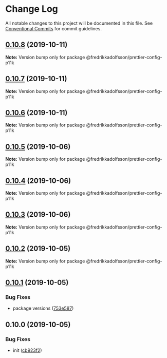 # Change Log

All notable changes to this project will be documented in this file.
See [Conventional Commits](https://conventionalcommits.org) for commit guidelines.

## [0.10.8](https://github.com/fredrikkadolfsson/p11k/compare/@fredrikkadolfsson/prettier-config-p11k@0.10.7...@fredrikkadolfsson/prettier-config-p11k@0.10.8) (2019-10-11)

**Note:** Version bump only for package @fredrikkadolfsson/prettier-config-p11k





## [0.10.7](https://github.com/fredrikkadolfsson/p11k/compare/@fredrikkadolfsson/prettier-config-p11k@0.10.6...@fredrikkadolfsson/prettier-config-p11k@0.10.7) (2019-10-11)

**Note:** Version bump only for package @fredrikkadolfsson/prettier-config-p11k





## [0.10.6](https://github.com/fredrikkadolfsson/p11k/compare/@fredrikkadolfsson/prettier-config-p11k@0.10.5...@fredrikkadolfsson/prettier-config-p11k@0.10.6) (2019-10-11)

**Note:** Version bump only for package @fredrikkadolfsson/prettier-config-p11k





## [0.10.5](https://github.com/fredrikkadolfsson/p11k/compare/@fredrikkadolfsson/prettier-config-p11k@0.10.4...@fredrikkadolfsson/prettier-config-p11k@0.10.5) (2019-10-06)

**Note:** Version bump only for package @fredrikkadolfsson/prettier-config-p11k





## [0.10.4](https://github.com/fredrikkadolfsson/p11k/compare/@fredrikkadolfsson/prettier-config-p11k@0.10.3...@fredrikkadolfsson/prettier-config-p11k@0.10.4) (2019-10-06)

**Note:** Version bump only for package @fredrikkadolfsson/prettier-config-p11k





## [0.10.3](https://github.com/fredrikkadolfsson/p11k/compare/@fredrikkadolfsson/prettier-config-p11k@0.10.2...@fredrikkadolfsson/prettier-config-p11k@0.10.3) (2019-10-06)

**Note:** Version bump only for package @fredrikkadolfsson/prettier-config-p11k





## [0.10.2](https://github.com/fredrikkadolfsson/p11k/compare/@fredrikkadolfsson/prettier-config-p11k@0.10.1...@fredrikkadolfsson/prettier-config-p11k@0.10.2) (2019-10-05)

**Note:** Version bump only for package @fredrikkadolfsson/prettier-config-p11k





## [0.10.1](https://github.com/fredrikkadolfsson/p11k/compare/@fredrikkadolfsson/prettier-config-p11k@0.0.1...@fredrikkadolfsson/prettier-config-p11k@0.10.1) (2019-10-05)


### Bug Fixes

* package versions ([753e587](https://github.com/fredrikkadolfsson/p11k/commit/753e587))





## 0.10.0 (2019-10-05)


### Bug Fixes

* init ([cb923f2](https://github.com/fredrikkadolfsson/p11k/commit/cb923f2))
